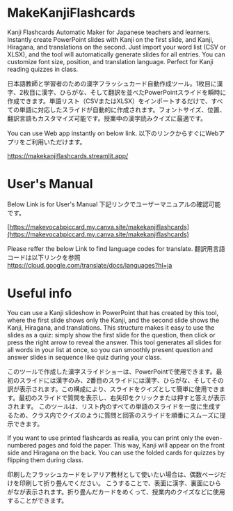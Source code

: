 # MakeKanjiFlashcards
Kanji Flashcards Automatic Maker for Japanese teachers and learners. Instantly create PowerPoint slides with Kanji on the first slide, and Kanji, Hiragana, and translations on the second. Just import your word list (CSV or XLSX), and the tool will automatically generate slides for all entries. You can customize font size, position, and translation language. Perfect for Kanji reading quizzes in class.

日本語教師と学習者のための漢字フラッシュカード自動作成ツール。1枚目に漢字、2枚目に漢字、ひらがな、そして翻訳を並べたPowerPointスライドを瞬時に作成できます。単語リスト（CSVまたはXLSX）をインポートするだけで、すべての単語に対応したスライドが自動的に作成されます。フォントサイズ、位置、翻訳言語もカスタマイズ可能です。授業中の漢字読みクイズに最適です。

You can use Web app instantly on below link.  以下のリンクからすぐにWebアプリをご利用いただけます。

https://makekanjiflashcards.streamlit.app/

# User's Manual
Below Link is for User's Manual 下記リンクでユーザーマニュアルの確認可能です。

[https://makevocabpiccard.my.canva.site/makekanjiflashcards](https://makevocabpiccard.my.canva.site/makekanjiflashcards)

Please reffer the below Link to find language codes for translate. 翻訳用言語コードは以下リンクを参照 https://cloud.google.com/translate/docs/languages?hl=ja

# Useful info
You can use a Kanji slideshow in PowerPoint that has created by this tool, where the first slide shows only the Kanji, and the second slide shows the Kanji, Hiragana, and translations. This structure makes it easy to use the slides as a quiz: simply show the first slide for the question, then click or press the right arrow to reveal the answer.
This tool generates all slides for all words in your list at once, so you can smoothly present question and answer slides in sequence like quiz during your class.

このツールで作成した漢字スライドショーは、PowerPointで使用できます。最初のスライドには漢字のみ、2番目のスライドには漢字、ひらがな、そしてその訳が表示されます。この構成により、スライドをクイズとして簡単に使用できます。最初のスライドで質問を表示し、右矢印をクリックまたは押すと答えが表示されます。
このツールは、リスト内のすべての単語のスライドを一度に生成するため、クラス内でクイズのように質問と回答のスライドを順番にスムーズに提示できます。

If you want to use printed flashcards as realia, you can print only the even-numbered pages and fold the paper. This way, Kanji will appear on the front side and Hiragana on the back. You can use the folded cards for quizzes by flipping them during class.

印刷したフラッシュカードをレアリア教材として使いたい場合は、偶数ページだけを印刷して折り畳んでください。
こうすることで、表面に漢字、裏面にひらがなが表示されます。折り畳んだカードをめくって、授業内のクイズなどに使用することができます。
